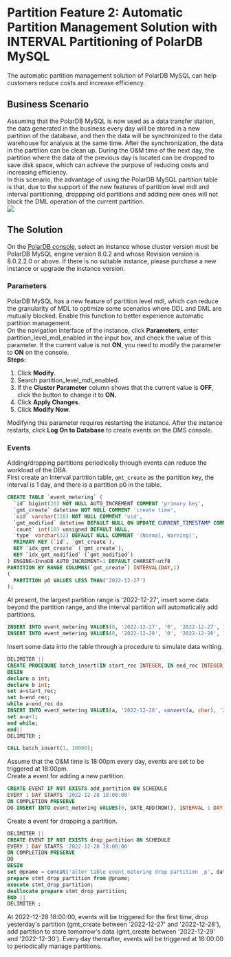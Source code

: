 <a name="Q6Yf8"></a>
# Partition Feature 2: Automatic Partition Management Solution with INTERVAL Partitioning of PolarDB MySQL
The automatic partition management solution of PolarDB MySQL can help customers reduce costs and increase efficiency.
<a name="O2ulw"></a>
## Business Scenario
Assuming that the PolarDB MySQL is now used as a data transfer station, the data generated in the business every day will be stored in a new partition of the database, and then the data will be synchronized to the data warehouse for analysis at the same time. After the synchronization, the data in the partition can be clean up. During the O&M time of the next day, the partition where the data of the previous day is located can be dropped to save disk space, which can achieve the purpose of reducing costs and increasing efficiency.<br />In this scenario, the advantage of using the PolarDB MySQL partition table is that, due to the support of the new features of partition level mdl and interval partitioning, droppping old partitions and adding new ones will not block the DML operation of the current partition.<br />![](https://ata2-img.oss-cn-zhangjiakou.aliyuncs.com/neweditor/116107c9-e3e7-420b-ba06-9ff0778ba1d8.png#crop=0&crop=0&crop=1&crop=1&id=T7gfG&originHeight=773&originWidth=1500&originalType=binary&ratio=1&rotation=0&showTitle=false&status=done&style=none&title=)
<a name="BfKoy"></a>
## The Solution
On the [PolarDB console](https://polardb.console.aliyun.com/), select an instance whose cluster version must be PolarDB MySQL engine version 8.0.2 and whose Revision version is 8.0.2.2.0 or above. If there is no suitable instance, please purchase a new instance or upgrade the instance version.
<a name="bm6RF"></a>
### Parameters
PolarDB MySQL has a new feature of partition level mdl, which can reduce the granularity of MDL to optimize some scenarios where DDL and DML are mutually blocked. Enable this function to better experience automatic partition management.<br />On the navigation interface of the instance, click **Parameters**, enter partition_level_mdl_enabled in the input box, and check the value of this parameter. If the current value is not **ON**, you need to modify the parameter to **ON** on the console.<br />**Steps:**

1. Click **Modify**.
2. Search partition_level_mdl_enabled.
3. If the **Cluster Parameter** column shows that the current value is **OFF**, click the button to change it to **ON.**
4. Click **Apply Changes**.
5.  Click **Modify Now**.

Modifying this parameter requires restarting the instance. After the instance restarts, click **Log On to Database** to create events on the DMS console.
<a name="hfpEM"></a>
### Events
Adding/dropping partitions periodically through events can reduce the workload of the DBA.<br />First create an Interval partition table, `gmt_create` as the partition key, the interval is 1 day, and there is a partition p0 in the table.
```sql
CREATE TABLE `event_metering` (
  `id` bigint(20) NOT NULL AUTO_INCREMENT COMMENT 'primary key',
  `gmt_create` datetime NOT NULL COMMENT 'create time',
  `uid` varchar(128) NOT NULL COMMENT 'uid',
  `gmt_modified` datetime DEFAULT NULL ON UPDATE CURRENT_TIMESTAMP COMMENT 'modified time',
  `count` int(10) unsigned DEFAULT NULL,
  `type` varchar(32) DEFAULT NULL COMMENT '(Normal, Warning)',
  PRIMARY KEY (`id`, `gmt_create`),
  KEY `idx_gmt_create` (`gmt_create`),
  KEY `idx_gmt_modified` (`gmt_modified`)
) ENGINE=InnoDB AUTO_INCREMENT=1 DEFAULT CHARSET=utf8
PARTITION BY RANGE COLUMNS(`gmt_create`) INTERVAL(DAY,1)
(
  PARTITION p0 VALUES LESS THAN('2022-12-27')
);
```
At present, the largest partition range is '2022-12-27', insert some data beyond the partition range, and the interval partition will automatically add partitions.
```sql
INSERT INTO event_metering VALUES(0, '2022-12-27', '0', '2022-12-27', 1, 'Normal');
INSERT INTO event_metering VALUES(0, '2022-12-28', '0', '2022-12-28', 1, 'Normal');
```
Insert some data into the table through a procedure to simulate data writing.
```sql
DELIMITER ||
CREATE PROCEDURE batch_insert(IN start_rec INTEGER, IN end_rec INTEGER)
BEGIN
declare a int;
declare b int;
set a=start_rec;
set b=end_rec;
while a<end_rec do
INSERT INTO event_metering VALUES(a, '2022-12-28', convert(a, char), '2022-12-28', 1, 'Normal');
set a=a+1;
end while;
end||
DELIMITER ;

CALL batch_insert(1, 10000);
```
Assume that the O&M time is 18:00pm every day, events are set to be triggered at 18:00pm.<br />Create a event for adding a new partition.
```sql
CREATE EVENT IF NOT EXISTS add_partition ON SCHEDULE
EVERY 1 DAY STARTS '2022-12-28 18:00:00'
ON COMPLETION PRESERVE
DO INSERT INTO event_metering VALUES(0, DATE_ADD(NOW(), INTERVAL 1 DAY), 0, DATE_ADD(NOW(), INTERVAL 1 DAY), 1, 'Normal');
```
Create a event for dropping a partition.
```sql
DELIMITER ||
CREATE EVENT IF NOT EXISTS drop_partition ON SCHEDULE
EVERY 1 DAY STARTS '2022-12-28 18:00:00'
ON COMPLETION PRESERVE
DO
BEGIN
set @pname = concat('alter table event_metering drop partition _p', date_format(curdate(), '%Y%m%d000000'));
prepare stmt_drop_partition from @pname;
execute stmt_drop_partition;
deallocate prepare stmt_drop_partition;
END ||
DELIMITER ;
```
At 2022-12-28 18:00:00, events will be triggered for the first time, drop yesterday's partition (gmt_create between '2022-12-27' and '2022-12-28'), add partition to store tomorrow's data (gmt_create between '2022-12-29' and '2022-12-30'). Every day thereafter, events will be triggered at 18:00:00 to periodically manage partitions.
